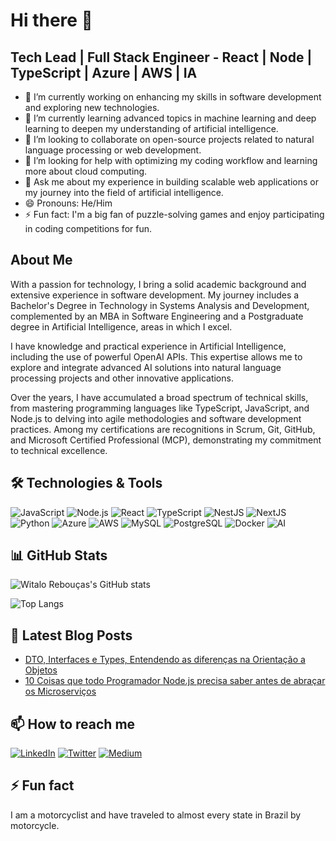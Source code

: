 # Hi there 👋

## Tech Lead | Full Stack Engineer - React | Node | TypeScript | Azure | AWS | IA

- 🔭 I’m currently working on enhancing my skills in software development and exploring new technologies.
- 🌱 I’m currently learning advanced topics in machine learning and deep learning to deepen my understanding of artificial intelligence.
- 👯 I’m looking to collaborate on open-source projects related to natural language processing or web development.
- 🤔 I’m looking for help with optimizing my coding workflow and learning more about cloud computing.
- 💬 Ask me about my experience in building scalable web applications or my journey into the field of artificial intelligence.
- 😄 Pronouns: He/Him
- ⚡ Fun fact: I'm a big fan of puzzle-solving games and enjoy participating in coding competitions for fun.

## About Me

With a passion for technology, I bring a solid academic background and extensive experience in software development. My journey includes a Bachelor's Degree in Technology in Systems Analysis and Development, complemented by an MBA in Software Engineering and a Postgraduate degree in Artificial Intelligence, areas in which I excel.

I have knowledge and practical experience in Artificial Intelligence, including the use of powerful OpenAI APIs. This expertise allows me to explore and integrate advanced AI solutions into natural language processing projects and other innovative applications.

Over the years, I have accumulated a broad spectrum of technical skills, from mastering programming languages like TypeScript, JavaScript, and Node.js to delving into agile methodologies and software development practices. Among my certifications are recognitions in Scrum, Git, GitHub, and Microsoft Certified Professional (MCP), demonstrating my commitment to technical excellence.

## 🛠️ Technologies & Tools

![JavaScript](https://img.shields.io/badge/-JavaScript-333333?style=flat&logo=javascript)
![Node.js](https://img.shields.io/badge/-Node.js-333333?style=flat&logo=node.js)
![React](https://img.shields.io/badge/-React-333333?style=flat&logo=react)
![TypeScript](https://img.shields.io/badge/-TypeScript-333333?style=flat&logo=typescript)
![NestJS](https://img.shields.io/badge/-NestJS-333333?style=flat&logo=nestjs)
![NextJS](https://img.shields.io/badge/-NextJS-333333?style=flat&logo=next.js)
![Python](https://img.shields.io/badge/-python-333333?style=flat&logo=python)
![Azure](https://img.shields.io/badge/-Azure-333333?style=flat&logo=microsoftazure)
![AWS](https://img.shields.io/badge/-AWS-333333?style=flat&logo=amazonwebservices)
![MySQL](https://img.shields.io/badge/-MySQL-333333?style=flat&logo=mysql)
![PostgreSQL](https://img.shields.io/badge/-PostgreSQL-333333?style=flat&logo=postgresql)
![Docker](https://img.shields.io/badge/-Docker-333333?style=flat&logo=docker)
![AI](https://img.shields.io/badge/-AI-333333?style=flat&logo=googlecolab)

## 📊 GitHub Stats

![Witalo Rebouças's GitHub stats](https://github-readme-stats.vercel.app/api?username=tiloreboucas&show_icons=true&theme=radical&include_all_commits=true)

![Top Langs](https://github-readme-stats.vercel.app/api/top-langs/?username=tiloreboucas&hide_progress=false&theme=radical)

## 📝 Latest Blog Posts

- [DTO, Interfaces e Types, Entendendo as diferenças na Orientação a Objetos](https://medium.com/@tiloreboucas/dto-interfaces-e-types-4646ce9dfd1a)
- [10 Coisas que todo Programador Node.js precisa saber antes de abraçar os Microserviços](https://medium.com/@tiloreboucas/10-coisas-que-todo-programador-node-js-precisa-saber-antes-de-abra%C3%A7ar-os-microservi%C3%A7os-177c94fb2d41)

## 📫 How to reach me

[![LinkedIn](https://img.shields.io/badge/LinkedIn-%230077B5.svg?&style=flat-square&logo=linkedin&logoColor=white)](https://www.linkedin.com/in/witaloreboucas)
[![Twitter](https://img.shields.io/badge/Twitter-%231DA1F2.svg?&style=flat-square&logo=twitter&logoColor=white)](https://twitter.com/tiloreboucas)
[![Medium](https://img.shields.io/badge/Medium-%23000000.svg?&style=flat-square&logo=Medium&logoColor=white)](https://medium.com/@tiloreboucas)

## ⚡ Fun fact

I am a motorcyclist and have traveled to almost every state in Brazil by motorcycle.
